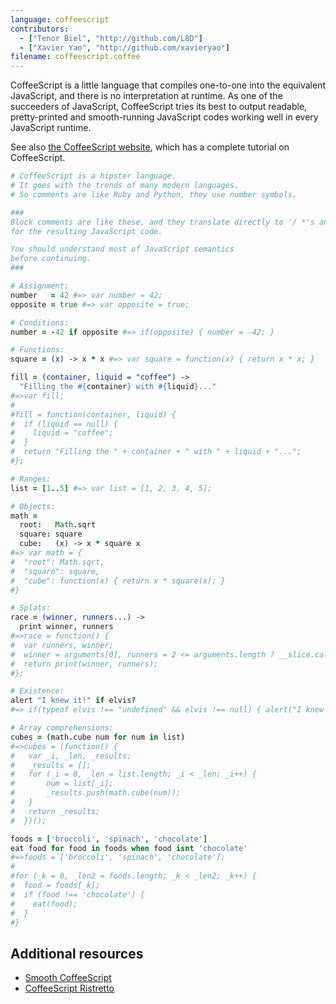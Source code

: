 ```yaml
---
language: coffeescript
contributors:
  - ["Tenor Biel", "http://github.com/L8D"]
  - ["Xavier Yao", "http://github.com/xavieryao"]
filename: coffeescript.coffee
---
```


CoffeeScript is a little language that compiles one-to-one into the equivalent JavaScript, and there is no interpretation at runtime.
As one of the succeeders of JavaScript, CoffeeScript tries its best to output readable, pretty-printed and smooth-running JavaScript codes working well in every JavaScript runtime.

See also [the CoffeeScript website](http://coffeescript.org/), which has a complete tutorial on CoffeeScript.

```coffeescript
# CoffeeScript is a hipster language.
# It goes with the trends of many modern languages.
# So comments are like Ruby and Python, they use number symbols.

###
Block comments are like these, and they translate directly to '/ *'s and '* /'s
for the resulting JavaScript code.

You should understand most of JavaScript semantics
before continuing.
###

# Assignment:
number   = 42 #=> var number = 42;
opposite = true #=> var opposite = true;

# Conditions:
number = -42 if opposite #=> if(opposite) { number = -42; }

# Functions:
square = (x) -> x * x #=> var square = function(x) { return x * x; }

fill = (container, liquid = "coffee") ->
  "Filling the #{container} with #{liquid}..."
#=>var fill;
#
#fill = function(container, liquid) {
#  if (liquid == null) {
#    liquid = "coffee";
#  }
#  return "Filling the " + container + " with " + liquid + "...";
#};

# Ranges:
list = [1..5] #=> var list = [1, 2, 3, 4, 5];

# Objects:
math =
  root:   Math.sqrt
  square: square
  cube:   (x) -> x * square x
#=> var math = {
#  "root": Math.sqrt,
#  "square": square,
#  "cube": function(x) { return x * square(x); }
#}

# Splats:
race = (winner, runners...) ->
  print winner, runners
#=>race = function() {
#  var runners, winner;
#  winner = arguments[0], runners = 2 <= arguments.length ? __slice.call(arguments, 1) : [];
#  return print(winner, runners);
#};

# Existence:
alert "I knew it!" if elvis?
#=> if(typeof elvis !== "undefined" && elvis !== null) { alert("I knew it!"); }

# Array comprehensions:
cubes = (math.cube num for num in list)
#=>cubes = (function() {
#	var _i, _len, _results;
#	_results = [];
# 	for (_i = 0, _len = list.length; _i < _len; _i++) {
#		num = list[_i];
#		_results.push(math.cube(num));
#	}
#	return _results;
#  })();

foods = ['broccoli', 'spinach', 'chocolate']
eat food for food in foods when food isnt 'chocolate'
#=>foods = ['broccoli', 'spinach', 'chocolate'];
#
#for (_k = 0, _len2 = foods.length; _k < _len2; _k++) {
#  food = foods[_k];
#  if (food !== 'chocolate') {
#    eat(food);
#  }
#}
```

## Additional resources

- [Smooth CoffeeScript](http://autotelicum.github.io/Smooth-CoffeeScript/)
- [CoffeeScript Ristretto](https://leanpub.com/coffeescript-ristretto/read)
